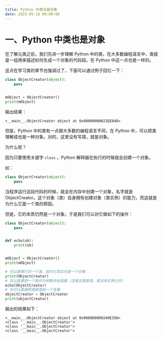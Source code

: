 ```yaml
---
title: Python 中类也是对象
date: 2023-05-16 00:00:00
---
```


# 一、Python 中类也是对象 #

在了解元类之前，我们先进一步理解 Python 中的类，在大多数编程语言中，类就是一组用来描述如何生成一个对象的代码段。在 Python 中这一点也是一样的。

这点在学习类的章节也强调过了，下面可以通过例子回忆一下：

```python
class ObjectCreator(object):
    pass


mObject = ObjectCreator()
print(mObject)
```

输出结果：

```
<__main__.ObjectCreator object at 0x00000000023EE048>
```

但是，Python 中的类有一点跟大多数的编程语言不同，在 Python 中，可以把类理解成也是一种对象。对的，这里没有写错，就是对象。

为什么呢？

因为只要使用关键字 `class` ，Python 解释器在执行的时候就会创建一个对象。

如：

```python
class ObjectCreator(object):
    pass
```

当程序运行这段代码的时候，就会在内存中创建一个对象，名字就是ObjectCreator。这个对象（类）自身拥有创建对象（类实例）的能力，而这就是为什么它是一个类的原因。

但是，它的本质仍然是一个对象，于是我们可以对它做如下的操作：

```python
class ObjectCreator(object):
    pass


def echo(ob):
    print(ob)


mObject = ObjectCreator()
print(mObject)

# 可以直接打印一个类，因为它其实也是一个对象
print(ObjectCreator)
# 可以直接把一个类作为参数传给函数（注意这里是类，是没有实例化的）
echo(ObjectCreator)
# 也可以直接把类赋值给一个变量
objectCreator = ObjectCreator
print(objectCreator)
```

输出的结果如下：

```
<__main__.ObjectCreator object at 0x000000000240E358>
<class '__main__.ObjectCreator'>
<class '__main__.ObjectCreator'>
<class '__main__.ObjectCreator'>
```